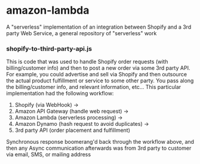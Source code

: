 # amazon-lambda

A "serverless" implementation of an integration between Shopify and a 3rd party Web Service, a general repository of "serverless" work 

### shopify-to-third-party-api.js

This is code that was used to handle Shopify order requests (with billing/customer info) and then to post a new order via some 3rd party API.  For example, you could advertise and sell via Shopify and then outsource the actual product fulfillment or service to some other party.  You pass along the billing/customer info, and relevant information, etc... This particular implementation had the following workflow:

1. Shopify (via WebHook) -> 
1. Amazon API Gateway (handle web request) -> 
1. Amazon Lambda (serverless processing) -> 
1. Amazon Dynamo (hash request to avoid duplicates) -> 
1. 3rd party API (order placement and fulfillment)

Synchronous response boomerang'd back through the workflow above, and then any Async communication afterwards was from 3rd party to customer via email, SMS, or mailing address
